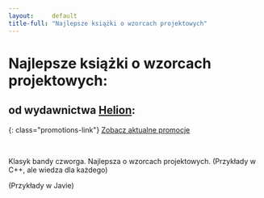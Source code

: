 ```yaml
---
layout:     default
title-full: "Najlepsze książki o wzorcach projektowych"
---
```


# Najlepsze książki o wzorcach projektowych:
## od wydawnictwa [Helion](http://helion.pl/view/9102Q):

{: class="promotions-link"}
[Zobacz aktualne promocje](http://helion.pl/page/9102Q/promocje)


<br>

Klasyk bandy czworga. Najlepsza o wzorcach projektowych. (Przykłady w C++, ale wiedza dla każdego)

<div class="book">
    <script src="http://helion.pl/plugins/new/ksiazkasm.phi?id=wzoelv&nr=9102Q&size=181&utf8=1"></script>
</div>

(Przykłady w Javie)

<div class="book">
    <script src="http://helion.pl/plugins/new/ksiazkasm.phi?id=wzorvv&nr=9102Q&size=181&utf8=1"></script>
</div>

<div class="book">
    <script src="http://helion.pl/plugins/new/ksiazkasm.phi?id=wzoimp&nr=9102Q&size=181&utf8=1"></script>
</div>
